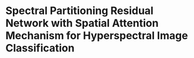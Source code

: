 # Spectral Partitioning Residual Network with Spatial Attention Mechanism for Hyperspectral Image Classification
